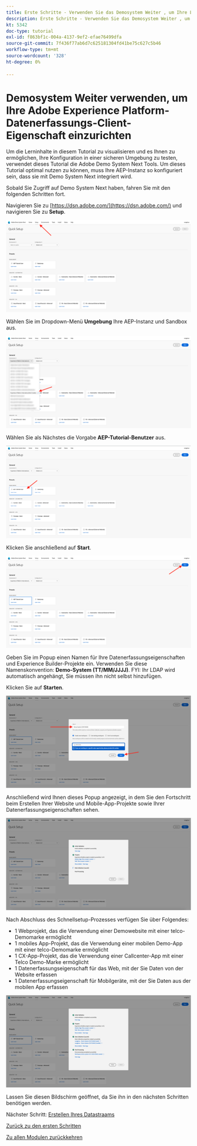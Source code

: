 ```yaml
---
title: Erste Schritte - Verwenden Sie das Demosystem Weiter , um Ihre Launch-Eigenschaft einzurichten.
description: Erste Schritte - Verwenden Sie das Demosystem Weiter , um Ihre Launch-Eigenschaft einzurichten.
kt: 5342
doc-type: tutorial
exl-id: f863bf1c-004a-4137-9ef2-efae76499dfa
source-git-commit: 7f436f77ab6d7c625181304fd41be75c627c5b46
workflow-type: tm+mt
source-wordcount: '328'
ht-degree: 0%

---
```


# Demosystem Weiter verwenden, um Ihre Adobe Experience Platform-Datenerfassungs-Client-Eigenschaft einzurichten

Um die Lerninhalte in diesem Tutorial zu visualisieren und es Ihnen zu ermöglichen, Ihre Konfiguration in einer sicheren Umgebung zu testen, verwendet dieses Tutorial die Adobe Demo System Next Tools. Um dieses Tutorial optimal nutzen zu können, muss Ihre AEP-Instanz so konfiguriert sein, dass sie mit Demo System Next integriert wird.

Sobald Sie Zugriff auf Demo System Next haben, fahren Sie mit den folgenden Schritten fort.

Navigieren Sie zu [https://dsn.adobe.com/](https://dsn.adobe.com/) und navigieren Sie zu **Setup**.

![DSN](./images/dsnsetup.png)

Wählen Sie im Dropdown-Menü **Umgebung** Ihre AEP-Instanz und Sandbox aus.

![DSN](./images/dsnh1.png)

Wählen Sie als Nächstes die Vorgabe **AEP-Tutorial-Benutzer** aus.

![DSN](./images/dsnhome.png)

Klicken Sie anschließend auf **Start**.

![DSN](./images/dsn2.png)

Geben Sie im Popup einen Namen für Ihre Datenerfassungseigenschaften und Experience Builder-Projekte ein. Verwenden Sie diese Namenskonvention: **Demo-System (TT/MM/JJJJ)**. FYI: Ihr LDAP wird automatisch angehängt, Sie müssen ihn nicht selbst hinzufügen.

Klicken Sie auf **Starten**.

![DSN](./images/dsn3.png)

Anschließend wird Ihnen dieses Popup angezeigt, in dem Sie den Fortschritt beim Erstellen Ihrer Website und Mobile-App-Projekte sowie Ihrer Datenerfassungseigenschaften sehen.

![DSN](./images/dsn4.png)

Nach Abschluss des Schnellsetup-Prozesses verfügen Sie über Folgendes:

- 1 Webprojekt, das die Verwendung einer Demowebsite mit einer telco-Demomarke ermöglicht
- 1 mobiles App-Projekt, das die Verwendung einer mobilen Demo-App mit einer telco-Demomarke ermöglicht
- 1 CX-App-Projekt, das die Verwendung einer Callcenter-App mit einer Telco Demo-Marke ermöglicht
- 1 Datenerfassungseigenschaft für das Web, mit der Sie Daten von der Website erfassen
- 1 Datenerfassungseigenschaft für Mobilgeräte, mit der Sie Daten aus der mobilen App erfassen

![DSN](./images/dsn5.png)

Lassen Sie diesen Bildschirm geöffnet, da Sie ihn in den nächsten Schritten benötigen werden.

Nächster Schritt: [Erstellen Ihres Datastraams](./ex3.md)

[Zurück zu den ersten Schritten](./getting-started.md)

[Zu allen Modulen zurückkehren](./../../../overview.md)
